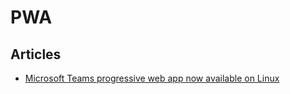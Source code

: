 # PWA

## Articles
* [Microsoft Teams progressive web app now available on Linux](https://techcommunity.microsoft.com/t5/microsoft-teams-blog/microsoft-teams-progressive-web-app-now-available-on-linux/ba-p/3669846)
